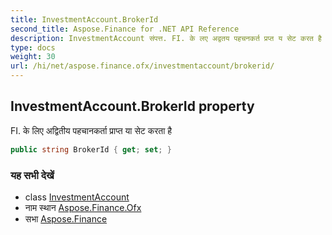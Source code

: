 ```yaml
---
title: InvestmentAccount.BrokerId
second_title: Aspose.Finance for .NET API Reference
description: InvestmentAccount संपत्त. FI. के लए अद्वतय पहचनकर्त प्रप्त य सेट करत है
type: docs
weight: 30
url: /hi/net/aspose.finance.ofx/investmentaccount/brokerid/
---
```

## InvestmentAccount.BrokerId property

FI. के लिए अद्वितीय पहचानकर्ता प्राप्त या सेट करता है

```csharp
public string BrokerId { get; set; }
```

### यह सभी देखें

* class [InvestmentAccount](../)
* नाम स्थान [Aspose.Finance.Ofx](../../investmentaccount/)
* सभा [Aspose.Finance](../../../)



